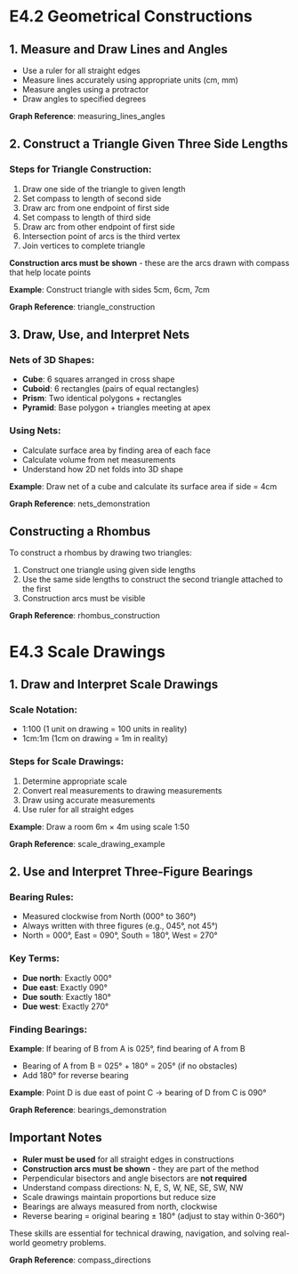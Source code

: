 # E4.2 Geometrical Constructions

## 1. Measure and Draw Lines and Angles

- Use a ruler for all straight edges
- Measure lines accurately using appropriate units (cm, mm)
- Measure angles using a protractor
- Draw angles to specified degrees

**Graph Reference**: measuring_lines_angles

## 2. Construct a Triangle Given Three Side Lengths

### Steps for Triangle Construction:
1. Draw one side of the triangle to given length
2. Set compass to length of second side
3. Draw arc from one endpoint of first side
4. Set compass to length of third side
5. Draw arc from other endpoint of first side
6. Intersection point of arcs is the third vertex
7. Join vertices to complete triangle

**Construction arcs must be shown** - these are the arcs drawn with compass that help locate points

**Example**: Construct triangle with sides 5cm, 6cm, 7cm

**Graph Reference**: triangle_construction

## 3. Draw, Use, and Interpret Nets

### Nets of 3D Shapes:
- **Cube**: 6 squares arranged in cross shape
- **Cuboid**: 6 rectangles (pairs of equal rectangles)
- **Prism**: Two identical polygons + rectangles
- **Pyramid**: Base polygon + triangles meeting at apex

### Using Nets:
- Calculate surface area by finding area of each face
- Calculate volume from net measurements
- Understand how 2D net folds into 3D shape

**Example**: Draw net of a cube and calculate its surface area if side = 4cm

**Graph Reference**: nets_demonstration

## Constructing a Rhombus

To construct a rhombus by drawing two triangles:
1. Construct one triangle using given side lengths
2. Use the same side lengths to construct the second triangle attached to the first
3. Construction arcs must be visible

**Graph Reference**: rhombus_construction

# E4.3 Scale Drawings

## 1. Draw and Interpret Scale Drawings

### Scale Notation:
- 1:100 (1 unit on drawing = 100 units in reality)
- 1cm:1m (1cm on drawing = 1m in reality)

### Steps for Scale Drawings:
1. Determine appropriate scale
2. Convert real measurements to drawing measurements
3. Draw using accurate measurements
4. Use ruler for all straight edges

**Example**: Draw a room 6m × 4m using scale 1:50

**Graph Reference**: scale_drawing_example

## 2. Use and Interpret Three-Figure Bearings

### Bearing Rules:
- Measured clockwise from North (000° to 360°)
- Always written with three figures (e.g., 045°, not 45°)
- North = 000°, East = 090°, South = 180°, West = 270°

### Key Terms:
- **Due north**: Exactly 000°
- **Due east**: Exactly 090°
- **Due south**: Exactly 180°
- **Due west**: Exactly 270°

### Finding Bearings:
**Example**: If bearing of B from A is 025°, find bearing of A from B
- Bearing of A from B = 025° + 180° = 205° (if no obstacles)
- Add 180° for reverse bearing

**Example**: Point D is due east of point C → bearing of D from C is 090°

**Graph Reference**: bearings_demonstration

## Important Notes

- **Ruler must be used** for all straight edges in constructions
- **Construction arcs must be shown** - they are part of the method
- Perpendicular bisectors and angle bisectors are **not required**
- Understand compass directions: N, E, S, W, NE, SE, SW, NW
- Scale drawings maintain proportions but reduce size
- Bearings are always measured from north, clockwise
- Reverse bearing = original bearing ± 180° (adjust to stay within 0-360°)

These skills are essential for technical drawing, navigation, and solving real-world geometry problems.

**Graph Reference**: compass_directions